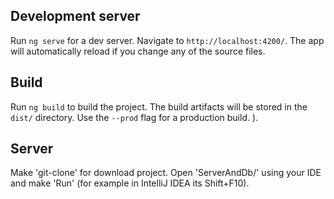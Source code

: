 ## Development server

Run `ng serve` for a dev server. Navigate to `http://localhost:4200/`. The app will automatically reload if you change any of the source files.

## Build

Run `ng build` to build the project. The build artifacts will be stored in the `dist/` directory. Use the `--prod` flag for a production build.
).

## Server

Make 'git-clone' for download project. Open 'ServerAndDb/' using your IDE and make 'Run' (for example in IntelliJ IDEA its Shift+F10).
